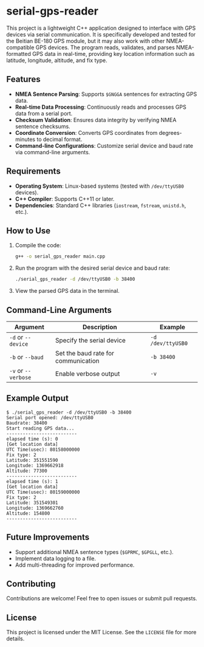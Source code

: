 # serial-gps-reader

This project is a lightweight C++ application designed to interface with GPS devices via serial communication. It is specifically developed and tested for the Beitian BE-180 GPS module, but it may also work with other NMEA-compatible GPS devices. The program reads, validates, and parses NMEA-formatted GPS data in real-time, providing key location information such as latitude, longitude, altitude, and fix type.


## Features

- **NMEA Sentence Parsing**: Supports `$GNGGA` sentences for extracting GPS data.
- **Real-time Data Processing**: Continuously reads and processes GPS data from a serial port.
- **Checksum Validation**: Ensures data integrity by verifying NMEA sentence checksums.
- **Coordinate Conversion**: Converts GPS coordinates from degrees-minutes to decimal format.
- **Command-line Configurations**: Customize serial device and baud rate via command-line arguments.

## Requirements

- **Operating System**: Linux-based systems (tested with `/dev/ttyUSB0` devices).
- **C++ Compiler**: Supports C++11 or later.
- **Dependencies**: Standard C++ libraries (`iostream`, `fstream`, `unistd.h`, etc.).

## How to Use

1. Compile the code:
   ```bash
   g++ -o serial_gps_reader main.cpp 
   ```

2. Run the program with the desired serial device and baud rate:
   ```bash
   ./serial_gps_reader -d /dev/ttyUSB0 -b 38400
   ```

3. View the parsed GPS data in the terminal.

## Command-Line Arguments

| Argument          | Description                      | Example               |
|--------------------|----------------------------------|-----------------------|
| `-d` or `--device`| Specify the serial device        | `-d /dev/ttyUSB0`     |
| `-b` or `--baud`  | Set the baud rate for communication | `-b 38400`            |
| `-v` or `--verbose` | Enable verbose output           | `-v`                  |

## Example Output

```plaintext
$ ./serial_gps_reader -d /dev/ttyUSB0 -b 38400
Serial port opened: /dev/ttyUSB0
Baudrate: 38400
Start reading GPS data...
--------------------------
elapsed time (s): 0
[Get location data]
UTC Time(usec): 80158000000
Fix type: 2
Latitude: 351551590
Longitude: 1369662918
Altitude: 77300
--------------------------
elapsed time (s): 1
[Get location data]
UTC Time(usec): 80159000000
Fix type: 2
Latitude: 351549301
Longitude: 1369662760
Altitude: 154800
--------------------------
```

## Future Improvements

- Support additional NMEA sentence types (`$GPRMC`, `$GPGLL`, etc.).
- Implement data logging to a file.
- Add multi-threading for improved performance.

## Contributing

Contributions are welcome! Feel free to open issues or submit pull requests.

## License

This project is licensed under the MIT License. See the `LICENSE` file for more details.

